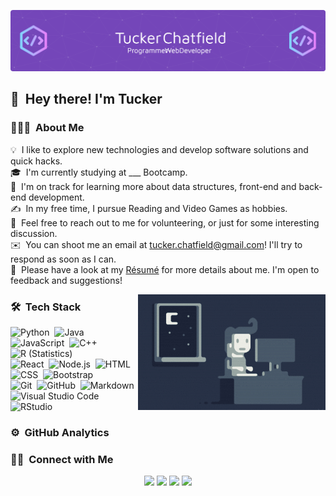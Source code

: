 ![Header](./github-header-image.png)

## 👋 &nbsp;Hey there! I'm Tucker

### 👨🏻‍💻 &nbsp;About Me

💡 &nbsp;I like to explore new technologies and develop software solutions and quick hacks.\
🎓 &nbsp;I'm currently studying at ___ Bootcamp.\
🌱 &nbsp;I'm on track for learning more about data structures, front-end and back-end development.\
✍️ &nbsp;In my free time, I pursue Reading and Video Games as hobbies.\
💬 &nbsp;Feel free to reach out to me for volunteering, or just for some interesting discussion.\
✉️ &nbsp;You can shoot me an email at tucker.chatfield@gmail.com! I'll try to respond as soon as I can.\
📄 &nbsp;Please have a look at my [Résumé](https://docs.google.com/document/d/1MTEw7EmxahW63X6VeJ5Ypa2JuWalE5QF13rvJjkESWw/edit?usp=sharing) for more details about me. I'm open to feedback and suggestions!

<img alt="Night Coding" src="https://raw.githubusercontent.com/AVS1508/AVS1508/master/assets/Night-Coding.gif" align="right"/>

### 🛠 &nbsp;Tech Stack

![Python](https://img.shields.io/badge/-Python-333333?style=flat&logo=python)&nbsp;
![Java](https://img.shields.io/badge/-Java-333333?style=flat&logo=Java&logoColor=FFA518)&nbsp;
![JavaScript](https://img.shields.io/badge/-JavaScript-333333?style=flat&logo=javascript)&nbsp;
![C++](https://img.shields.io/badge/-C++-333333?style=flat&logo=C%2B%2B&logoColor=00599C)&nbsp;
![R (Statistics)](https://img.shields.io/badge/-R-333333?style=flat&logo=R&logoColor=276DC3)\
![React](https://img.shields.io/badge/-React-333333?style=flat&logo=react)&nbsp;
![Node.js](https://img.shields.io/badge/-Node.js-333333?style=flat&logo=node.js)&nbsp;
![HTML](https://img.shields.io/badge/-HTML-333333?style=flat&logo=HTML5)&nbsp;
![CSS](https://img.shields.io/badge/-CSS-333333?style=flat&logo=CSS3&logoColor=1572B6)&nbsp;
![Bootstrap](https://img.shields.io/badge/-Bootstrap-333333?style=flat&logo=bootstrap&logoColor=563D7C)\
![Git](https://img.shields.io/badge/-Git-333333?style=flat&logo=git)&nbsp;
![GitHub](https://img.shields.io/badge/-GitHub-333333?style=flat&logo=github)&nbsp;
![Markdown](https://img.shields.io/badge/-Markdown-333333?style=flat&logo=markdown)\
![Visual Studio Code](https://img.shields.io/badge/-Visual%20Studio%20Code-333333?style=flat&logo=visual-studio-code&logoColor=007ACC)&nbsp;
![RStudio](https://img.shields.io/badge/-RStudio-333333?style=flat&logo=rstudio)&nbsp;

### ⚙️ &nbsp;GitHub Analytics



### 🤝🏻 &nbsp;Connect with Me

<p align="center">
<a href="www.linkedin.com/in/tucker-chatfield-9b6035ab"><img src="https://img.shields.io/badge/-Tucker_Chatfield-0077B5?style=flat-square&logo=Linkedin&logoColor=white"/></a>
<a href="mailto:tucker.chatfield@gmail.com"><img src="https://img.shields.io/badge/-tucker.chatfield@gmail.com-D14836?style=flat-square&logo=Gmail&logoColor=white"/></a>
<a href="https://instagram.com/tucker.chatfield"><img src="https://img.shields.io/badge/-@tucker.chatfield-E4405F?style=flat-square&logo=Instagram&logoColor=white"/></a>
<a href="https://facebook.com/tucker.chatfield"><img src="https://img.shields.io/badge/-@Tucker.Chatfield-1877F2?style=flat-square&logo=Facebook&logoColor=white"/></a>
</p>

